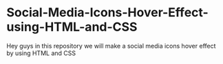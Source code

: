 # Social-Media-Icons-Hover-Effect-using-HTML-and-CSS
Hey guys in this repository we will make a social media icons hover effect by using HTML and CSS
